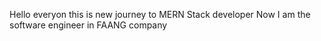 Hello everyon
this is new journey to MERN Stack developer
Now I am the software engineer in FAANG company
